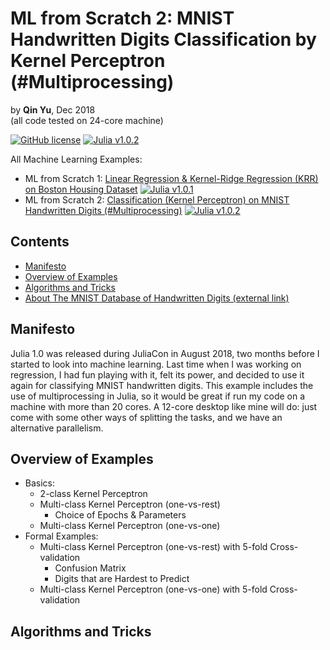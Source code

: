 # ML from Scratch 2: MNIST Handwritten Digits Classification by Kernel Perceptron (#Multiprocessing)
by **Qin Yu**, Dec 2018  
(all code tested on 24-core machine)

[![GitHub license](https://img.shields.io/badge/license-MIT-blue.svg)](https://github.com/qin-yu/ml-julia-boston-housing/blob/master/LICENSE)
[![Julia v1.0.2](https://img.shields.io/badge/Julia-v1.0.2-brightgreen.svg)](https://julialang.org/blog/2018/08/one-point-zero)

All Machine Learning Examples:
- ML from Scratch 1: [Linear Regression & Kernel-Ridge Regression (KRR) on Boston Housing Dataset](https://github.com/qin-yu/julia-regression-boston-housing) [![Julia v1.0.1](https://img.shields.io/badge/Julia-v1.0.1-brightgreen.svg)](https://julialang.org/blog/2018/08/one-point-zero)
- ML from Scratch 2: [Classification (Kernel Perceptron) on MNIST Handwritten Digits (#Multiprocessing)](https://github.com/qin-yu/julia-classification-mnist-digits) [![Julia v1.0.2](https://img.shields.io/badge/Julia-v1.0.2-brightgreen.svg)](https://julialang.org/blog/2018/08/one-point-zero)

## Contents
- [Manifesto](#manifesto)
- [Overview of Examples](#overview-of-examples)
- [Algorithms and Tricks](#algorithms-and-tricks)
- [About The MNIST Database of Handwritten Digits (external link)](http://yann.lecun.com/exdb/mnist/)

## Manifesto
Julia 1.0 was released during JuliaCon in August 2018, two months before I started to look into machine learning. Last time when I was working on regression, I had fun playing with it, felt its power, and decided to use it again for classifying MNIST handwritten digits. This example includes the use of multiprocessing in Julia, so it would be great if run my code on a machine with more than 20 cores. A 12-core desktop like mine will do: just come with some other ways of splitting the tasks, and we have an alternative parallelism.

## Overview of Examples
- Basics:
    - 2-class Kernel Perceptron
    - Multi-class Kernel Perceptron (one-vs-rest)
        - Choice of Epochs & Parameters
    - Multi-class Kernel Perceptron (one-vs-one)
- Formal Examples:
    - Multi-class Kernel Perceptron (one-vs-rest) with 5-fold Cross-validation
        - Confusion Matrix
        - Digits that are Hardest to Predict
    - Multi-class Kernel Perceptron (one-vs-one) with 5-fold Cross-validation

## Algorithms and Tricks
